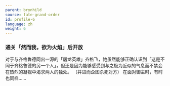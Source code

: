 ```yaml
---
parent: brynhild
source: fate-grand-order
id: profile-6
language: zh
weight: 6
---
```


### 通关「然而我，欲为火焰」后开放

对于与齐格鲁德同出一源的「屠龙英雄」齐格飞，她虽然能够正确认识到「这是不同于齐格鲁德的另一个人」，但还是因为能够感受到与之极为近似的气息而不禁会在热烈的凝视中渴求两人的独处。
（并进而企图杀死对方）
在面对御主时，有时也同样……
